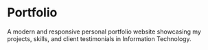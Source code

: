 # Portfolio
A modern and responsive personal portfolio website showcasing my projects, skills, and client testimonials in Information Technology.
